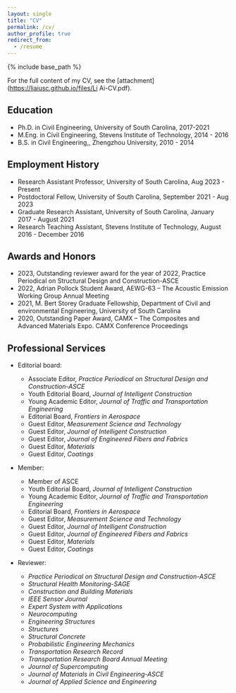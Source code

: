 ```yaml
---
layout: single
title: "CV"
permalink: /cv/
author_profile: true
redirect_from:
  - /resume
---
```


{% include base_path %}

For the full content of my CV, see the [attachment](https://liaiusc.github.io/files/Li Ai-CV.pdf).

Education
------
* Ph.D. in Civil Engineering, University of South Carolina, 2017-2021 
* M.Eng. in Civil Engineering, Stevens Institute of Technology, 2014 - 2016
* B.S. in Civil Engineering,, Zhengzhou University, 2010 - 2014


Employment History 
------
* Research Assistant Professor, University of South Carolina, Aug 2023 - Present 
* Postdoctoral Fellow, University of South Carolina, September 2021 - Aug 2023
* Graduate Research Assistant, University of South Carolina, January 2017 - August 2021 
* Research Teaching Assistant, Stevens Institute of Technology, August 2016 - December 2016 


Awards and Honors 
------
* 2023, Outstanding reviewer award for the year of 2022, Practice Periodical on Structural Design and Construction-ASCE
* 2022, Adrian Pollock Student Award, AEWG-63 – The Acoustic Emission Working Group Annual Meeting
* 2021, M. Bert Storey Graduate Fellowship, Department of Civil and environmental Engineering, University of South Carolina
* 2020, Outstanding Paper Award, CAMX – The Composites and Advanced Materials Expo. CAMX Conference Proceedings

  
Professional Services 
------
* Editorial board:
   * Associate Editor, *Practice Periodical on Structural Design and Construction-ASCE*
   * Youth Editorial Board, *Journal of Intelligent Construction*
   * Young Academic Editor, *Journal of Traffic and Transportation Engineering*
   * Editorial Board, *Frontiers in Aerospace*
   * Guest Editor, *Measurement Science and Technology*
   * Guest Editor, *Journal of Intelligent Construction*
   * Guest Editor, *Journal of Engineered Fibers and Fabrics*
   * Guest Editor, *Materials*
   * Guest Editor, *Coatings*
 
* Member:
   * Member of ASCE
   * Youth Editorial Board, *Journal of Intelligent Construction*
   * Young Academic Editor, *Journal of Traffic and Transportation Engineering*
   * Editorial Board, *Frontiers in Aerospace*
   * Guest Editor, *Measurement Science and Technology*
   * Guest Editor, *Journal of Intelligent Construction*
   * Guest Editor, *Journal of Engineered Fibers and Fabrics*
   * Guest Editor, *Materials*
   * Guest Editor, *Coatings*

* Reviewer: 
   * *Practice Periodical on Structural Design and Construction-ASCE*
   * *Structural Health Monitoring-SAGE*
   * *Construction and Building Materials*
   * *IEEE Sensor Journal*
   * *Expert System with Applications*
   * *Neurocomputing*
   * *Engineering Structures*
   * *Structures*
   * *Structural Concrete*
   * *Probabilistic Engineering Mechanics*
   * *Transportation Research Record*
   * *Transportation Research Board Annual Meeting*
   * *Journal of Supercomputing*
   * *Journal of Materials in Civil Engineering-ASCE*
   * *Journal of Applied Science and Engineering*





